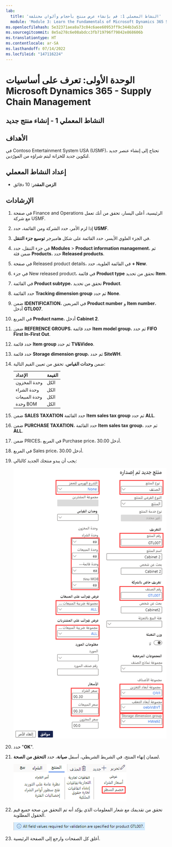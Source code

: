 ```yaml
---
lab:
  title: 'النشاط المعملي 1: قم بإنشاء عرض منتج بأحجام وألوان مختلفة'
  module: 'Module 3: Learn the Fundamentals of Microsoft Dynamics 365 Supply Chain Management'
ms.openlocfilehash: 5e32371aea8a73c04c6aee60953ff9c344b3a533
ms.sourcegitcommit: 8e5a278c6e08abdcc3fb719796f79842e868606b
ms.translationtype: HT
ms.contentlocale: ar-SA
ms.lasthandoff: 07/14/2022
ms.locfileid: "147116224"
---
```

# <a name="module-1-learn-the-fundamentals-of-microsoft-dynamics-365-supply-chain-management"></a>الوحدة الأولى: تعرف على أساسيات Microsoft Dynamics 365 - Supply Chain Management

## <a name="lab-1---create-a-new-product"></a>النشاط المعملي 1 - إنشاء منتج جديد

## <a name="objectives"></a>الأهداف

في Contoso Entertainment System USA (USMF)، تحتاج إلى إنشاء عنصر جديد لتكوين جديد للخزانة ليتم شراؤه من المورّدين.

## <a name="lab-setup"></a>إعداد النشاط المعملي

   - **الزمن المقدر**: 10 دقائق

## <a name="instructions"></a>الإرشادات

1. في صفحة Finance and Operations الرئيسية، أعلى اليسار، تحقق من أنك تعمل مع شركة USMF.

1. إذا لزم الأمر، حدد الشركة ومن القائمة، حدد **USMF**.

1. في الجزء العلوي الأيسر، حدد القائمة على شكل هامبرجر **توسيع جزء التنقل**.

1. في جزء التنقل، حدد **Modules** > **Product information management**، ثم ضمن فئة **Products**، حدد **Released products**.

1. في صفحة Released product details، في القائمة العلوية، حدد **+ New**.

1. في جزء New released product، في قائمة **Product type** تحقق من تحديد **Item**.

1. في القائمة **Product subtype**، تحقق من تحديد **Product**.

1. حدد القائمة **Tracking dimension group** ثم حدد **None**.

1. ضمن **IDENTIFICATION**، في المربعين **Product number** و **Item number**، أدخل **GTL007**.

1. في المربع **Product name**، أدخل **Cabinet 2**.

1. ضمن **REFERENCE GROUPS**، حدد قائمة **Item model group**، ثم حدد **FIFO First In-First Out**.

1. حدد قائمة **Item group** ثم حدد **TV&Video**.

1. حدد قائمة **Storage dimension group**، ثم حدد **SiteWH**.

1. ضمن **وحدات القياس**، تحقق من تعيين القيم التالية:

    | **الإعداد**| **القيمة**|
    | :--- | :--- |
    | وحدة المخزون| الكل|
    | وحدة الشراء| الكل|
    | وحدة المبيعات| الكل|
    | وحدة BOM| الكل|

1. ضمن **SALES TAXATION** حدد القائمة **Item sales tax group** ثم حدد **ALL**.

1. ضمن **PURCHASE TAXATION**، حدد القائمة **Item sales tax group**، ثم حدد **ALL**.

1. ضمن PRICES، في المربع Purchase price، أدخل 30.00.

1. في المربع Sales price، أدخل 30.00.

1. يجب أن يبدو منتجك الجديد كالتالي:

    ![صورة شاشة تعرض نموذج منتج الإصدار الجديد المكتمل](./media/lp1-m2-new-release-product.png)

1. حدد "**OK**".

1. لضمان إنهاء المنتج، في الشريط الشريطي، أسفل **صيانة**، حدد **التحقق من الصحة**.

    ![صورة شاشة تعرض الشريط الشريطي مع تمييز التحقق من الصحة](./media/lp1-m2-validate-ribbon-bar.png)

1. تحقق من تقديمك مع شعار المعلومات الذي يؤكد أنه تم التحقق من صحة جميع قيم الحقول المطلوبة.

    ![صورة شاشة لإشعار المعلومات بأنه قد تم التحقق من صحة جميع الحقول المطلوبة](./media/lp1-m2-confirmation-of-validation.png)

1. أغلق كل الصفحات وارجع إلى الصفحة الرئيسية.
